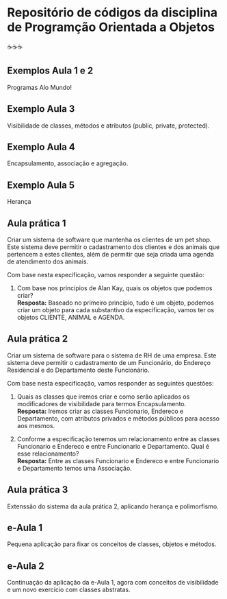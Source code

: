 # Repositório de códigos da disciplina de Programção Orientada a Objetos
:coffee::coffee::coffee:
## Exemplos Aula 1 e 2
Programas Alo Mundo!

## Exemplo Aula 3
Visibilidade de classes, métodos e atributos (public, private, protected).

## Exemplo Aula 4
Encapsulamento, associação e agregação.

## Exemplo Aula 5
Herança

## Aula prática 1
Criar um sistema de software que mantenha os clientes de um pet shop. Este sistema deve permitir o cadastramento dos clientes e dos animais que pertencem a estes clientes, além de permitir que seja criada uma agenda de atendimento dos animais.  

Com base nesta especificação, vamos responder a seguinte questão:

1) Com base nos princípios de Alan Kay, quais os objetos que podemos criar?  
**Resposta:** Baseado no primeiro princípio, tudo é um objeto, podemos criar um objeto para cada substantivo da especificação, vamos ter os objetos CLIENTE, ANIMAL e AGENDA.

## Aula prática 2
Criar um sistema de software para o sistema de RH de uma empresa. Este sistema deve permitir o cadastramento de um Funcionário, do Endereço Residencial e do Departamento deste Funcionário.

Com base nesta especificação, vamos responder as seguintes questões:

1) Quais as classes que iremos criar e como serão aplicados os modificadores de visibilidade para termos Encapsulamento.  
**Resposta:** Iremos criar as classes Funcionario, Endereco e Departamento, com atributos privados e métodos públicos para acesso aos mesmos.

2) Conforme a especificação teremos um relacionamento entre as classes Funcionario e Endereco e entre Funcionario e Departamento. Qual é esse relacionamento?  
**Resposta:** Entre as classes Funcionario e Endereco e entre Funcionario e Departamento temos uma Associação.

## Aula prática 3
Extenssão do sistema da aula prática 2, aplicando herança e polimorfismo.

## e-Aula 1
Pequena aplicação para fixar os conceitos de classes, objetos e métodos.

## e-Aula 2
Continuação da aplicação da e-Aula 1, agora com conceitos de visibilidade e um novo exercício com classes abstratas.
